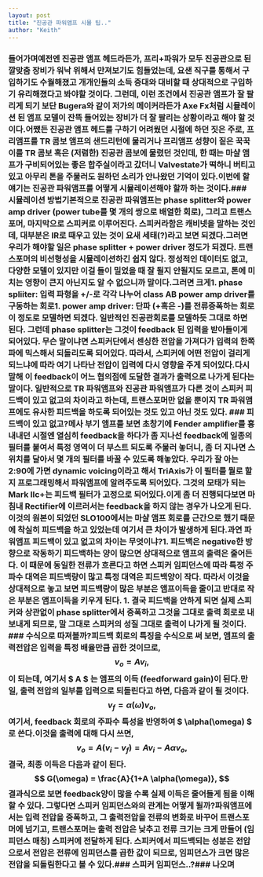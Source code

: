 ```yaml
---
layout: post
title: "진공관 파워앰프 시뮬 팁.."
author: "Keith"
---
```


### 들어가며예전엔 진공관 앰프 헤드라든가, 프리+파워가 모두 진공관으로 된 깔맞춤 장비가 워낙 위해서 만져보기도 힘들었는데, 요샌 직구를 통해서 구입하기도 수월해졌고 개개인들의 소득 증대와 대비할 때 상대적으로 구입하기 유리해졌다고 봐야할 것이다. 그런데, 이런 조건에서 진공관 앰프가 잘 팔리게 되기 보단 Bugera와 같이 저가의 메이커라든가 Axe Fx처럼 시뮬레이션 된 앰프 모델이 잔뜩 들어있는 장비가 더 잘 팔리는 상황이라고 해야 할 것이다.어쨌든 진공관 앰프 헤드를 구하기 어려웠던 시절에 하던 짓은 주로, 프리앰프를 TR 콤보 앰프의 샌드리턴에 물리거나 프리앰프 성향이 짙은 꾹꾹이를 TR 콤보 혹은 (저렴한) 진공관 콤보에 물렸던 것인데, 한 때는 마샬 앰프가 구비되어있는 좋은 합주실이라고 갔더니 Valvestate가 떡하니 버티고 있고 아무리 톤을 주물러도 원하던 소리가 안나왔던 기억이 있다.이번에 할 얘기는 진공관 파워앰프를 어떻게 시뮬레이션해야 할까 하는 것이다.### 시뮬레이션 방법기본적으로 진공관 파워앰프는 phase splitter와 power amp driver (power tube를 몇 개의 쌍으로 배열한 회로), 그리고 트랜스포머, 마지막으로 스피커로 이루어진다. 스피커라함은 캐비넷을 말하는 것인데, 대부분은 IR로 때우고 있는 것이 요새 세태(?)라고 보면 되겠다.그러면 우리가 해야할 일은 phase splitter + power driver 정도가 되겠다. 트랜스포머의 비선형성을 시뮬레이션하긴 쉽지 않다. 정성적인 데이터도 없고, 다양한 모델이 있지만 이걸 들이 밀었을 때 잘 될지 안될지도 모르고, 톤에 미치는 영향이 큰지 아닌지도 알 수 없으니까 말이다.그러면 크게1. phase spliiter: 입력 파형을 +/-로 각각 나누어 class AB power amp driver를 구동하는 회로1. power amp driver: 단파 (+혹은 -)를 전류증폭하는 회로이 정도로 모델하면 되겠다. 일반적인 진공관회로를 모델하듯 그대로 하면 된다. 그런데 phase splitter는 그것이 feedback 된 입력을 받아들이게 되어있다. 무슨 말이냐면 스피커단에서 센싱한 전압을 가져다가 입력의 한쪽 파에 믹스해서 되돌리도록 되어있다. 따라서, 스피커에 어떤 전압이 걸리게 되느냐에 따라 여기 나타난 전압이 입력에 다시 영향을 주게 되어있다.다시 말해 이 feedback이 어느 협의점에 도달한 결과가 출력으로 나가게 된다는 말이다. 일반적으로 TR 파워앰프와 진공관 파워앰프가 다른 것이 스피커 피드백이 있고 없고의 차이라고 하는데, 트랜스포머만 없을 뿐이지 TR 파워앰프에도 유사한 피드백을 하도록 되어있는 것도 있고 아닌 것도 있다. ### 피드백이 있고 없고?메사 부기 앰프를 보면 초창기에 Fender amplifier를 흉내내던 시절엔 열심히 feedback을 하다가 좀 지나선 feedback에 일종의 필터를 붙여서 특정 영역이 더 부스트 되도록 주물러 놓더니, 좀 더 지나면 스위치를 달아서 몇 개의 필터를 바꿀 수 있도록 해놓았다. 우리가 잘 아는 2:90에 가면 dynamic voicing이라고 해서 TriAxis가 이 필터를 뭘로 할지 프로그래밍해서 파워앰프에 알려주도록 되어있다. 그것의 모태가 되는 Mark IIc+는 피드백 필터가 고정으로 되어있다.이게 좀 더 진행되다보면 마침내 Rectifier에 이르러서는 feedback을 하지 않는 경우가 나오게 된다. 이것의 원본이 되었던 SLO100에서는 마샬 앰프 회로를 근간으로 했기 때문에 착실히 피드백을 하고 있었는데 여기서 큰 차이가 발생하게 된다.과연 파워앰프 피드백이 있고 없고의 차이는 무엇이냐?1. 피드백은 negative한 방향으로 작동하기 피드백하는 양이 많으면 상대적으로 앰프의 출력은 줄어든다. 이 때문에 동일한 전류가 흐른다고 하면 스피커 임피던스에 따라 특정 주파수 대역은 피드백량이 많고 특정 대역은 피드백양이 작다. 따라서 이것을 상대적으로 놓고 보면 피드백량이 많은 부분은 앰프이득을 줄이고 반대로 작은 부분은 앰프이득을 키우게 된다. 1. 결국 피드백을 안하게 되면 실제 스피커와 상관없이 phase splitter에서 증폭하고 그것을 그대로 출력 회로로 내보내게 되므로, 말 그대로 스피커의 성질 그대로 출력이 나가게 될 것이다. ### 수식으로 따져볼까?피드백 회로의 특징을 수식으로 써 보면, 앰프의 출력전압은 입력을 특정 배율만큼 곱한 것이므로,$$ v_o = A v_i, $$이 되는데, 여기서 $ A $ 는 앰프의 이득 (feedforward gain)이 된다.만일, 출력 전압의 일부를 입력으로 되돌린다고 하면, 다음과 같이 될 것이다.$$ v_f = \alpha (\omega) v_o, $$여기서, feedback 회로의 주파수 특성을 반영하여 $ \alpha(\omega) $ 로 쓴다.이것을 출력에 대해 다시 쓰면,$$ v_o = A (v_i-v_f) = A v_i- A \alpha v_o,$$결국, 최종 이득은 다음과 같이 된다.$$ G(\omega) = \frac{A}{1+A \alpha(\omega)}, $$결과식으로 보면 feedback양이 많을 수록 실제 이득은 줄어들게 됨을 이해할 수 있다. 그렇다면 스피커 임피던스와의 관계는 어떻게 될까?파워앰프에서는 입력 전압을 증폭하고, 그 출력전압을 전류의 변화로 바꾸어 트랜스포머에 넘기고, 트랜스포머는 출력 전압은 낮추고 전류 크기는 크게 만들어 (임피던스 매칭) 스피커에 전달하게 된다. 스피커에서 피드백되는 성분은 전압으로서 전압은 전류에 임피던스를 곱한 값이 되므로, 임피던스가 크면 많은 전압을 되돌림한다고 볼 수 있다.### 스피커 임피던스..?### 나오며

